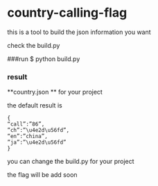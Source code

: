 country-calling-flag
====================

this is a tool to build the json information you want

check the build.py

###run
	$ python build.py

### result
**country.json ** for your project

the default result is 

	{
	“call”:”86”,
	”ch”:”\u4e2d\u56fd”,
	“en”:”china”,
	”ja”:”\u4e2d\u56fd”
	}
	
you can change the build.py for your project

the flag will be add soon